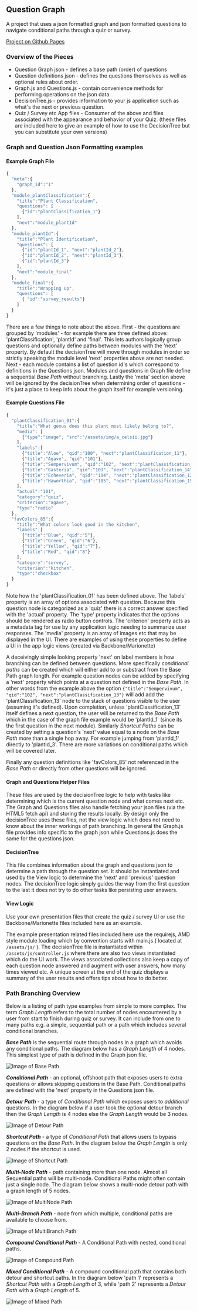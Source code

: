 ## Question Graph

A project that uses a json formatted graph and json formatted questions to navigate conditional paths through a quiz or survey.

[Project on Github Pages](https://hansbrough.github.io/question-tree/)

### Overview of the Pieces

* Question Graph json - defines a base path (order) of questions
* Question definitions json - defines the questions themselves as well as optional rules about order.
* Graph.js and Questions.js - contain convenience methods for performing operations on the json data.
* DecisionTree.js - provides information to your js application such as what's the next or previous question.
* Quiz / Survey etc App files - Consumer of the above and files associated with the appearance and behavior of your Quiz. (these files are included here to give an example of how to use the DecisionTree but you can substitute your own versions)

### Graph and Question Json Formatting examples

#### Example Graph File
```javascript
{
  "meta":{
    "graph_id":"1"
  },
  "module_plantClassification":{
    "title":"Plant Classification",
    "questions": [
      {"id":"plantClassification_1"}
    ],
    "next":"module_plantId"
  },
  "module_plantId":{
    "title":"Plant Identification",
    "questions": [
      {"id":"plantId_1", "next":"plantId_2"},
      {"id":"plantId_2", "next":"plantId_3"},
      {"id":"plantId_3"}
    ],
    "next":"module_final"
  },
  "module_final":{
    "title":"Wrapping Up",
    "questions": [
      { "id":"survey_results"}
    ]
  }
}
````
There are a few things to note about the above. First - the questions are grouped by 'modules' - for example there are three defined above: 'plantClassification', 'plantId' and 'final'. This lets authors logically group questions and optionally define paths between modules with the 'next' property. By default the decisionTree will move through modules in order so strictly speaking the module level 'next' properties above are not needed. Next - each module contains a list of question id's which correspond to definitions in the Questions json. Modules and questions in Graph file define a sequential _Base Path_ without branching. Lastly the 'meta' section above will be ignored by the decisionTree when determining order of questions - it's just a place to keep info about the graph itself for example versioning.

#### Example Questions File

````javascript
{
  "plantClassification_01":{
    "title":"What genus does this plant most likely belong to?",
    "media": [
      {"type":"image", "src":"/assets/img/a_celsii.jpg"}
    ],
    "labels":[
      {"title":"Aloe", "qid":"100", "next":"plantClassification_11"},
      {"title":"Agave", "qid":"101"},
      {"title":"Sempervivum", "qid":"102", "next":"plantClassification_13"},
      {"title":"Gasteria", "qid":"103", "next":"plantClassification_14"},
      {"title":"Echeveria", "qid":"104", "next":"plantClassification_12"},
      {"title":"Haworthia", "qid":"105", "next":"plantClassification_15"}
    ],
    "actual":"101",
    "category":"quiz",
    "criterion":"agave",
    "type":"radio"
  },
  "favColors_85":{
    "title":"What colors look good in the kitchen",
    "labels":[
      {"title":"Blue", "qid":"5"},
      {"title":"Green", "qid":"6"},
      {"title":"Yellow", "qid":"7"},
      {"title":"Red", "qid":"8"}
    ],
    "category":"survey",
    "criterion":"kitchen",
    "type":"checkbox"
  }
}
````
Note how the 'plantClassification_01' has been defined above. The 'labels' property is an array of options associated with question. Because this question node is categorized as a 'quiz' there is a correct answer specified with the 'actual' property. The 'type' property indicates that the options should be rendered as radio button controls. The 'criterion' property acts as a metadata tag for use by any application logic needing to summarize user responses. The 'media' property is an array of images etc that may be displayed in the UI. There are examples of using these properties to define a UI in the app logic views (created via Backbone/Marionette)

A deceivingly simple looking property 'next' on label members is how branching can be defined between questions. More specifically _conditional paths_ can be created which will either add to or substract from the Base Path graph length. For example question nodes can be added by specifying a 'next' property which points at a question not defined in the _Base Path_. In other words from the example above the option `{"title":"Sempervivum", "qid":"102", "next":"plantClassification_13"}` will add add the 'plantClassification_13' node to the stack of questions visible to the user (assuming it's defined). Upon completion, unless 'plantClassification_13' itself defines a next question, the user will be returned to the _Base Path_ which in the case of the graph file example would be 'plantId_1' (since its the first question in the next module). Similarly _Shortcut Paths_ can be created by setting a question's 'next' value equal to a node on the _Base Path_ more than a single hop away. For example jumping from 'plantId_1' directly to 'plantId_3'. There are more variations on conditional paths which will be covered later.

Finally any question definitions like 'favColors_85' not referenced in the _Base Path_ or directly from other questions will be ignored.

#### Graph and Questions Helper Files

These files are used by the decisionTree logic to help with tasks like determining which is the current question node and what comes next etc. The Graph and Questions files also handle fetching your json files (via the HTML5 fetch api) and storing the results locally. By design only the decisionTree uses these files, not the view logic which does not need to know about the inner workings of path branching. In general the Graph.js file provides info specific to the graph json while Questions.js does the same for the questions json.

#### DecisionTree

This file combines information about the graph and questions json to determine a path through the question set. It should be instantiated and used by the View logic to determine the 'next' and 'previous' question nodes. The decisionTree logic simply guides the way from the first question to the last it does not try to do other tasks like persisting user answers.

#### View Logic
Use your own presentation files that create the quiz / survey UI or use the Backbone/Marionette files included here as an example.

The example presentation related files included here use the requirejs, AMD style module loading which by convention starts with main.js ( located at `/assets/js/` ). The decisionTree file is instantiated within `/assets/js/controller.js` where there are also two views instantiated which do the UI work. The views associated collections also keep a copy of each question node answered and augment with user answers, how many times viewed etc. A unique screen at the end of the quiz displays a summary of the user results and offers tips about how to do better.

### Path Branching Overview

Below is a listing of path type examples from simple to more complex. The term _Graph Length_ refers to the total number of nodes encountered by a user from start to finish during quiz or survey. It can include from one to many paths e.g. a simple, sequential path or a path which includes several conditional branches.

_**Base Path**_ is the sequential route through nodes in a graph which avoids any conditional paths. The diagram below has a _Graph Length_ of 4 nodes. This simplest type of path is defined in the Graph json file.

![Image of Base Path](https://user-images.githubusercontent.com/658255/28881940-98624038-775e-11e7-9a4e-c1672a51cd81.png)


_**Conditional Path**_ - an optional, offshoot path that exposes users to extra questions or allows skipping questions in the Base Path. Conditional paths are defined with the 'next' property in the Questions json file.

_**Detour Path**_ - a type of _Conditional Path_ which exposes users to _additional_ questions. In the diagram below if a user took the optional detour branch then the _Graph Length_ is 4 nodes else the _Graph Length_ would be 3 nodes.

![Image of Detour Path](https://user-images.githubusercontent.com/658255/28882908-7f1ab4d6-7761-11e7-8c29-af40f5cd2af2.png)

_**Shortcut Path**_ - a type of _Conditional Path_ that allows users to bypass questions on the _Base Path_. In the diagram below the _Graph Length_ is only 2 nodes if the shortcut is used.

![Image of Shortcut Path](https://user-images.githubusercontent.com/658255/28883099-294ebac4-7762-11e7-8e54-0b982504954f.png)

_**Multi-Node Path**_ - path containing more than one node. Almost all Sequential paths will be multi-node. Conditional Paths might often contain just a single node. The diagram below shows a multi-node detour path with a graph length of 5 nodes.

![Image of MultiNode Path](https://user-images.githubusercontent.com/658255/28883656-0bdc5f26-7764-11e7-8308-d2ccc0bae480.png)

_**Multi-Branch Path**_ - node from which multiple, conditional paths are available to choose from.

![Image of MultiBranch Path](https://user-images.githubusercontent.com/658255/28884089-69aa222c-7765-11e7-8b3e-12ab5f657393.png)

_**Compound Conditional Path**_ - A Conditional Path with nested, conditional paths.

![Image of Compound Path](https://user-images.githubusercontent.com/658255/28884380-6d912060-7766-11e7-8ab9-da45c038dab2.png)

_**Mixed Conditional Path**_ - A compound conditional path that contains both detour and shortcut paths. In the diagram below 'path 1' represents a _Shortcut Path_ with a _Graph Length_ of 3, while 'path 2' represents a _Detour Path_ with a _Graph Length_ of 5.

![Image of Mixed Path](https://user-images.githubusercontent.com/658255/28886182-624b6d4e-776d-11e7-995a-c9047e55d185.png)
